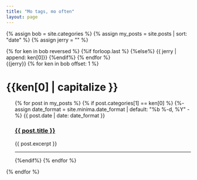 ```yaml
---
title: "Mo tags, mo often"
layout: page
---
```


{% assign bob = site.categories %}
{% assign my_posts = site.posts | sort: "date"  %}
{% assign jerry = "" %}

{% for ken in bob reversed %}
  {%if forloop.last %}
  {%else%}
  {{ jerry | append: ken[0]}}
  {%endif%}
{% endfor %}  
{{jerry}}
{% for ken in bob offset: 1 %}
  <h1>{{ken[0] | capitalize }}</h1>
  <ul class="post-list">
  {% for post in my_posts %}
    {% if post.categories[1] == ken[0] %}
      {%- assign date_format = site.minima.date_format | default: "%b %-d, %Y" -%}
        {{ post.date | date: date_format }}
        <h3><a href="{{ post.url }}">{{ post.title }}</a></h3>
        {{ post.excerpt }}
        <hr>
    {%endif%}
  {% endfor %}
  </ul>
{% endfor %}